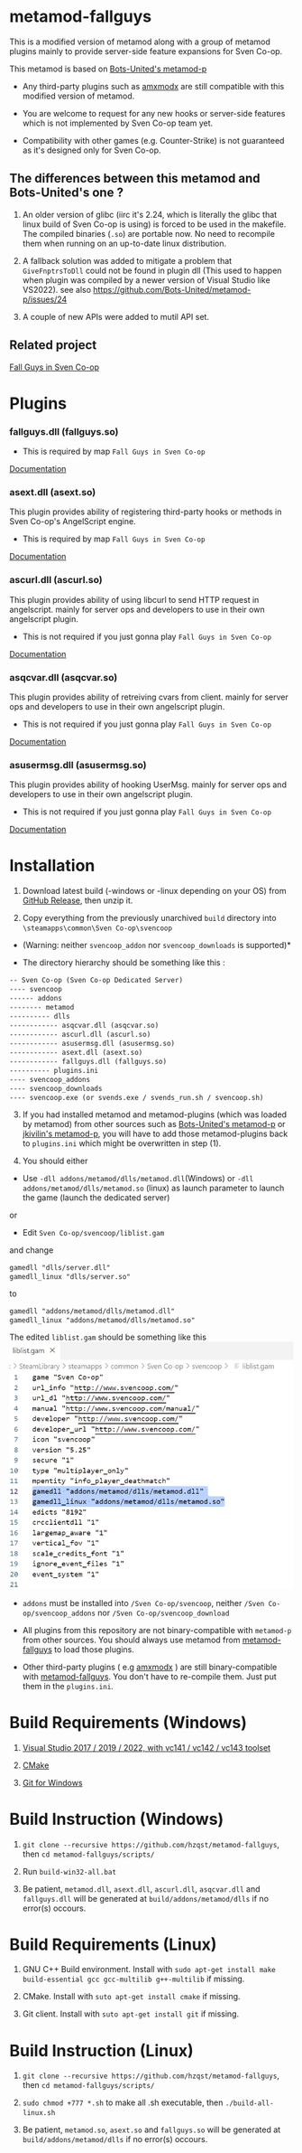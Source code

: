 # metamod-fallguys

This is a modified version of metamod along with a group of metamod plugins mainly to provide server-side feature expansions for Sven Co-op.

This metamod is based on [Bots-United's metamod-p](https://github.com/Bots-United/metamod-p)

* Any third-party plugins such as [amxmodx](https://github.com/alliedmodders/amxmodx) are still compatible with this modified version of metamod.

* You are welcome to request for any new hooks or server-side features which is not implemented by Sven Co-op team yet.

* Compatibility with other games (e.g. Counter-Strike) is not guaranteed as it's designed only for Sven Co-op.

## The differences between this metamod and Bots-United's one ?

1. An older version of glibc (iirc it's 2.24, which is literally the glibc that linux build of Sven Co-op is using) is forced to be used in the makefile. The compiled binaries (`.so`) are portable now. No need to recompile them when running on an up-to-date linux distribution.

2. A fallback solution was added to mitigate a problem that `GiveFnptrsToDll` could not be found in plugin dll (This used to happen when plugin was compiled by a newer version of Visual Studio like VS2022). see also https://github.com/Bots-United/metamod-p/issues/24

3. A couple of new APIs were added to mutil API set.

## Related project

[Fall Guys in Sven Co-op](https://github.com/hzqst/sven-fallguys)

# Plugins

### fallguys.dll (fallguys.so)

* This is required by map `Fall Guys in Sven Co-op`

[Documentation](README_FALLGUYS.md)

### asext.dll (asext.so)

This plugin provides ability of registering third-party hooks or methods in Sven Co-op's AngelScript engine.

* This is required by map `Fall Guys in Sven Co-op`

[Documentation](README_ASEXT.md)

### ascurl.dll (ascurl.so)

This plugin provides ability of using libcurl to send HTTP request in angelscript. mainly for server ops and developers to use in their own angelscript plugin.

* This is not required if you just gonna play `Fall Guys in Sven Co-op`

[Documentation](README_ASCURL.md)

### asqcvar.dll (asqcvar.so)

This plugin provides ability of retreiving cvars from client. mainly for server ops and developers to use in their own angelscript plugin.

* This is not required if you just gonna play `Fall Guys in Sven Co-op`

[Documentation](README_ASQCVAR.md)

### asusermsg.dll (asusermsg.so)

This plugin provides ability of hooking UserMsg. mainly for server ops and developers to use in their own angelscript plugin.

* This is not required if you just gonna play `Fall Guys in Sven Co-op`

[Documentation](README_ASUSERMSG.md)

# Installation

1. Download latest build (-windows or -linux depending on your OS) from [GitHub Release](https://github.com/hzqst/metamod-fallguys/releases), then unzip it.

2. Copy everything from the previously unarchived `build` directory into `\steamapps\common\Sven Co-op\svencoop` 

* (Warning: neither `svencoop_addon` nor `svencoop_downloads` is supported)*

* The directory hierarchy should be something like this :

```
-- Sven Co-op (Sven Co-op Dedicated Server)
---- svencoop
------ addons
-------- metamod
---------- dlls
------------ asqcvar.dll (asqcvar.so)
------------ ascurl.dll (ascurl.so)
------------ asusermsg.dll (asusermsg.so)
------------ asext.dll (asext.so)
------------ fallguys.dll (fallguys.so)
---------- plugins.ini
---- svencoop_addons
---- svencoop_downloads
---- svencoop.exe (or svends.exe / svends_run.sh / svencoop.sh)
```

3. If you had installed metamod and metamod-plugins (which was loaded by metamod) from other sources such as [Bots-United's metamod-p](https://github.com/Bots-United/metamod-p) or [jkivilin's metamod-p](https://github.com/jkivilin/metamod-p), you will have to add those metamod-plugins back to `plugins.ini` which might be overwritten in step (1).

4. You should either 

* Use `-dll addons/metamod/dlls/metamod.dll`(Windows) or `-dll addons/metamod/dlls/metamod.so` (linux) as launch parameter to launch the game (launch the dedicated server)

or

* Edit `Sven Co-op/svencoop/liblist.gam`

and change

```
gamedll "dlls/server.dll"
gamedll_linux "dlls/server.so"
```

to
 
```
gamedll "addons/metamod/dlls/metamod.dll"
gamedll_linux "addons/metamod/dlls/metamod.so"
```

The edited `liblist.gam` should be something like this ![](/img/1.png)

* `addons` must be installed into `/Sven Co-op/svencoop`, neither `/Sven Co-op/svencoop_addons` nor `/Sven Co-op/svencoop_download`

* All plugins from this repository are not binary-compatible with `metamod-p` from other sources. You should always use metamod from [metamod-fallguys](https://github.com/hzqst/metamod-fallguys/tree/main/metamod) to load those plugins.

* Other third-party plugins ( e.g [amxmodx](https://github.com/alliedmodders/amxmodx) ) are still binary-compatible with [metamod-fallguys](https://github.com/hzqst/metamod-fallguys/tree/main/metamod). You don't have to re-compile them. Just put them in the `plugins.ini`.

# Build Requirements (Windows)

1. [Visual Studio 2017 / 2019 / 2022, with vc141 / vc142 / vc143 toolset](https://visualstudio.microsoft.com/)

2. [CMake](https://cmake.org/download/)

3. [Git for Windows](https://gitforwindows.org/)

# Build Instruction (Windows)

1. `git clone --recursive https://github.com/hzqst/metamod-fallguys`, then `cd metamod-fallguys/scripts/`

2. Run `build-win32-all.bat`

3. Be patient, `metamod.dll`, `asext.dll`, `ascurl.dll`, `asqcvar.dll` and `fallguys.dll` will be generated at `build/addons/metamod/dlls` if no error(s) occours.

# Build Requirements (Linux)

1. GNU C++ Build environment. Install with `sudo apt-get install make build-essential gcc gcc-multilib g++-multilib` if missing.

2. CMake. Install with `suto apt-get install cmake` if missing.

3. Git client. Install with `suto apt-get install git` if missing.

# Build Instruction (Linux)

1. `git clone --recursive https://github.com/hzqst/metamod-fallguys`, then `cd metamod-fallguys/scripts/`

2. `sudo chmod +777 *.sh` to make all .sh executable, then `./build-all-linux.sh`

3. Be patient, `metamod.so`, `asext.so` and `fallguys.so` will be generated at `build/addons/metamod/dlls` if no error(s) occours.
